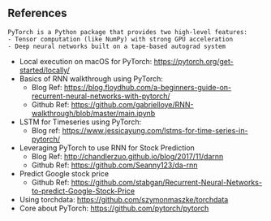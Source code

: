 ## References

```
PyTorch is a Python package that provides two high-level features:
- Tensor computation (like NumPy) with strong GPU acceleration
- Deep neural networks built on a tape-based autograd system
```

- Local execution on macOS for PyTorch: https://pytorch.org/get-started/locally/
- Basics of RNN walkthrough using PyTorch: 
  - Blog Ref: https://blog.floydhub.com/a-beginners-guide-on-recurrent-neural-networks-with-pytorch/
  - Github Ref: https://github.com/gabrielloye/RNN-walkthrough/blob/master/main.ipynb
- LSTM for Timeseries using PyTorch:
  - Blog ref: https://www.jessicayung.com/lstms-for-time-series-in-pytorch/
- Leveraging PyTorch to use RNN for Stock Prediction
  - Blog Ref: http://chandlerzuo.github.io/blog/2017/11/darnn
  - Github Ref: https://github.com/Seanny123/da-rnn
- Predict Google stock price
  - Github Ref: https://github.com/stabgan/Recurrent-Neural-Networks-to-predict-Google-Stock-Price
- Using torchdata: https://github.com/szymonmaszke/torchdata
- Core about PyTorch: https://github.com/pytorch/pytorch
